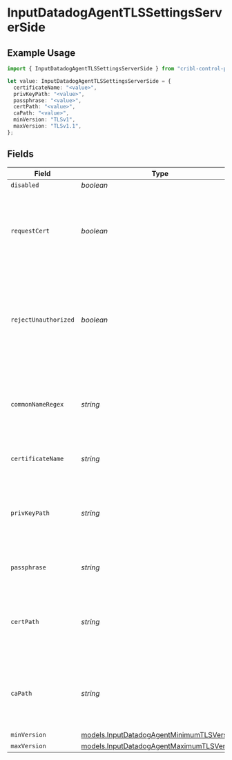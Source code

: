 # InputDatadogAgentTLSSettingsServerSide

## Example Usage

```typescript
import { InputDatadogAgentTLSSettingsServerSide } from "cribl-control-plane/models";

let value: InputDatadogAgentTLSSettingsServerSide = {
  certificateName: "<value>",
  privKeyPath: "<value>",
  passphrase: "<value>",
  certPath: "<value>",
  caPath: "<value>",
  minVersion: "TLSv1",
  maxVersion: "TLSv1.1",
};
```

## Fields

| Field                                                                                                                 | Type                                                                                                                  | Required                                                                                                              | Description                                                                                                           |
| --------------------------------------------------------------------------------------------------------------------- | --------------------------------------------------------------------------------------------------------------------- | --------------------------------------------------------------------------------------------------------------------- | --------------------------------------------------------------------------------------------------------------------- |
| `disabled`                                                                                                            | *boolean*                                                                                                             | :heavy_minus_sign:                                                                                                    | N/A                                                                                                                   |
| `requestCert`                                                                                                         | *boolean*                                                                                                             | :heavy_minus_sign:                                                                                                    | Require clients to present their certificates. Used to perform client authentication using SSL certs.                 |
| `rejectUnauthorized`                                                                                                  | *boolean*                                                                                                             | :heavy_minus_sign:                                                                                                    | Reject certificates not authorized by a CA in the CA certificate path or by another trusted CA (such as the system's) |
| `commonNameRegex`                                                                                                     | *string*                                                                                                              | :heavy_minus_sign:                                                                                                    | Regex matching allowable common names in peer certificates' subject attribute                                         |
| `certificateName`                                                                                                     | *string*                                                                                                              | :heavy_minus_sign:                                                                                                    | The name of the predefined certificate                                                                                |
| `privKeyPath`                                                                                                         | *string*                                                                                                              | :heavy_minus_sign:                                                                                                    | Path on server containing the private key to use. PEM format. Can reference $ENV_VARS.                                |
| `passphrase`                                                                                                          | *string*                                                                                                              | :heavy_minus_sign:                                                                                                    | Passphrase to use to decrypt private key                                                                              |
| `certPath`                                                                                                            | *string*                                                                                                              | :heavy_minus_sign:                                                                                                    | Path on server containing certificates to use. PEM format. Can reference $ENV_VARS.                                   |
| `caPath`                                                                                                              | *string*                                                                                                              | :heavy_minus_sign:                                                                                                    | Path on server containing CA certificates to use. PEM format. Can reference $ENV_VARS.                                |
| `minVersion`                                                                                                          | [models.InputDatadogAgentMinimumTLSVersion](../models/inputdatadogagentminimumtlsversion.md)                          | :heavy_minus_sign:                                                                                                    | N/A                                                                                                                   |
| `maxVersion`                                                                                                          | [models.InputDatadogAgentMaximumTLSVersion](../models/inputdatadogagentmaximumtlsversion.md)                          | :heavy_minus_sign:                                                                                                    | N/A                                                                                                                   |